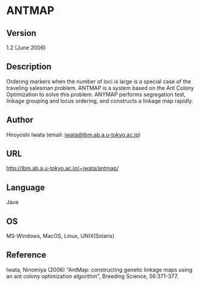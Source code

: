 # ANTMAP

## Version
1.2 (June 2006)

## Description
Ordering markers when the number of loci is large is a special case of the traveling salesman problem. ANTMAP is a system based on the Ant Colony Optimization to solve this problem. ANYMAP performs segregation test, linkage grouping and locus ordering, and constructs a linkage map rapidly.

## Author
Hiroyoshi Iwata (email: iwata@lbm.ab.a.u-tokyo.ac.jp)

## URL
http://lbm.ab.a.u-tokyo.ac.jp/~iwata/antmap/

## Language
Java

## OS
MS-Windows, MacOS, Linux, UNIX(Solaris)

## Reference
Iwata, Ninomiya (2006) "AntMap: constructing genetic linkage maps using an ant colony optimization algorithm", Breeding Science, 56:371-377.